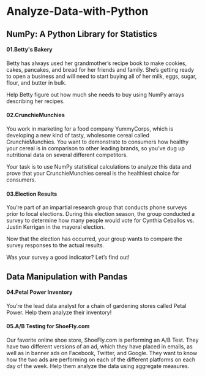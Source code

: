 # Analyze-Data-with-Python

## NumPy: A Python Library for Statistics

#### 01.Betty's Bakery

Betty has always used her grandmother’s recipe book to make cookies, cakes, pancakes, and bread for her friends and family. She’s getting ready to open a business and will need to start buying all of her milk, eggs, sugar, flour, and butter in bulk.

Help Betty figure out how much she needs to buy using NumPy arrays describing her recipes.

#### 02.CrunchieMunchies

You work in marketing for a food company YummyCorps, which is developing a new kind of tasty, wholesome cereal called CrunchieMunchies. You want to demonstrate to consumers how healthy your cereal is in comparison to other leading brands, so you’ve dug up nutritional data on several different competitors.

Your task is to use NumPy statistical calculations to analyze this data and prove that your CrunchieMunchies cereal is the healthiest choice for consumers.

#### 03.Election Results

You’re part of an impartial research group that conducts phone surveys prior to local elections. During this election season, the group conducted a survey to determine how many people would vote for Cynthia Ceballos vs. Justin Kerrigan in the mayoral election.

Now that the election has occurred, your group wants to compare the survey responses to the actual results.

Was your survey a good indicator? Let’s find out!

## Data Manipulation with Pandas

#### 04.Petal Power Inventory

You’re the lead data analyst for a chain of gardening stores called Petal Power. Help them analyze their inventory!

#### 05.A/B Testing for ShoeFly.com

Our favorite online shoe store, ShoeFly.com is performing an A/B Test. They have two different versions of an ad, which they have placed in emails, as well as in banner ads on Facebook, Twitter, and Google. They want to know how the two ads are performing on each of the different platforms on each day of the week. Help them analyze the data using aggregate measures.
